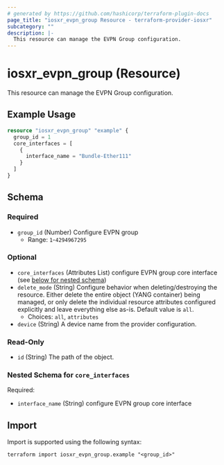 ```yaml
---
# generated by https://github.com/hashicorp/terraform-plugin-docs
page_title: "iosxr_evpn_group Resource - terraform-provider-iosxr"
subcategory: ""
description: |-
  This resource can manage the EVPN Group configuration.
---
```


# iosxr_evpn_group (Resource)

This resource can manage the EVPN Group configuration.

## Example Usage

```terraform
resource "iosxr_evpn_group" "example" {
  group_id = 1
  core_interfaces = [
    {
      interface_name = "Bundle-Ether111"
    }
  ]
}
```

<!-- schema generated by tfplugindocs -->
## Schema

### Required

- `group_id` (Number) Configure EVPN group
  - Range: `1`-`4294967295`

### Optional

- `core_interfaces` (Attributes List) configure EVPN group core interface (see [below for nested schema](#nestedatt--core_interfaces))
- `delete_mode` (String) Configure behavior when deleting/destroying the resource. Either delete the entire object (YANG container) being managed, or only delete the individual resource attributes configured explicitly and leave everything else as-is. Default value is `all`.
  - Choices: `all`, `attributes`
- `device` (String) A device name from the provider configuration.

### Read-Only

- `id` (String) The path of the object.

<a id="nestedatt--core_interfaces"></a>
### Nested Schema for `core_interfaces`

Required:

- `interface_name` (String) configure EVPN group core interface

## Import

Import is supported using the following syntax:

```shell
terraform import iosxr_evpn_group.example "<group_id>"
```
